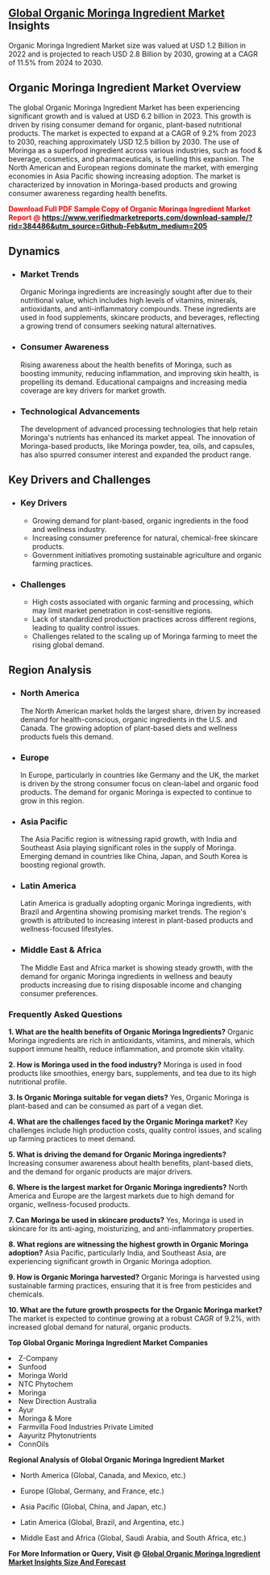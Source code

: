 <h2><a href="https://www.verifiedmarketreports.com/download-sample/?rid=384486&amp;utm_source=Github&amp;utm_medium=205" target="_blank">Global Organic Moringa Ingredient Market</a> Insights</h2><p>Organic Moringa Ingredient Market size was valued at USD 1.2 Billion in 2022 and is projected to reach USD 2.8 Billion by 2030, growing at a CAGR of 11.5% from 2024 to 2030.</p><p> <h2>Organic Moringa Ingredient Market Overview</h2> <p>The global Organic Moringa Ingredient Market has been experiencing significant growth and is valued at USD 6.2 billion in 2023. This growth is driven by rising consumer demand for organic, plant-based nutritional products. The market is expected to expand at a CAGR of 9.2% from 2023 to 2030, reaching approximately USD 12.5 billion by 2030. The use of Moringa as a superfood ingredient across various industries, such as food & beverage, cosmetics, and pharmaceuticals, is fuelling this expansion. The North American and European regions dominate the market, with emerging economies in Asia Pacific showing increasing adoption. The market is characterized by innovation in Moringa-based products and growing consumer awareness regarding health benefits. </p> <p><strong><p><span class=""><span style="color: #ff0000;"><strong>Download Full PDF Sample Copy of Organic Moringa Ingredient Market Report</strong> @ </span><a href="https://www.verifiedmarketreports.com/download-sample/?rid=384486&amp;utm_source=Github-Feb&amp;utm_medium=205" target="_blank">https://www.verifiedmarketreports.com/download-sample/?rid=384486&amp;utm_source=Github-Feb&amp;utm_medium=205</a></span></p></strong></p> <h2>Dynamics</h2> <ul> <li><h3>Market Trends</h3> Organic Moringa ingredients are increasingly sought after due to their nutritional value, which includes high levels of vitamins, minerals, antioxidants, and anti-inflammatory compounds. These ingredients are used in food supplements, skincare products, and beverages, reflecting a growing trend of consumers seeking natural alternatives.</li> <li><h3>Consumer Awareness</h3> Rising awareness about the health benefits of Moringa, such as boosting immunity, reducing inflammation, and improving skin health, is propelling its demand. Educational campaigns and increasing media coverage are key drivers for market growth.</li> <li><h3>Technological Advancements</h3> The development of advanced processing technologies that help retain Moringa's nutrients has enhanced its market appeal. The innovation of Moringa-based products, like Moringa powder, tea, oils, and capsules, has also spurred consumer interest and expanded the product range.</li> </ul> <h2>Key Drivers and Challenges</h2> <ul> <li><h3>Key Drivers</h3> <ul> <li>Growing demand for plant-based, organic ingredients in the food and wellness industry.</li> <li>Increasing consumer preference for natural, chemical-free skincare products.</li> <li>Government initiatives promoting sustainable agriculture and organic farming practices.</li> </ul> </li> <li><h3>Challenges</h3> <ul> <li>High costs associated with organic farming and processing, which may limit market penetration in cost-sensitive regions.</li> <li>Lack of standardized production practices across different regions, leading to quality control issues.</li> <li>Challenges related to the scaling up of Moringa farming to meet the rising global demand.</li> </ul> </li> </ul> <h2>Region Analysis</h2> <ul> <li><h3>North America</h3> The North American market holds the largest share, driven by increased demand for health-conscious, organic ingredients in the U.S. and Canada. The growing adoption of plant-based diets and wellness products fuels this demand.</li> <li><h3>Europe</h3> In Europe, particularly in countries like Germany and the UK, the market is driven by the strong consumer focus on clean-label and organic food products. The demand for organic Moringa is expected to continue to grow in this region.</li> <li><h3>Asia Pacific</h3> The Asia Pacific region is witnessing rapid growth, with India and Southeast Asia playing significant roles in the supply of Moringa. Emerging demand in countries like China, Japan, and South Korea is boosting regional growth.</li> <li><h3>Latin America</h3> Latin America is gradually adopting organic Moringa ingredients, with Brazil and Argentina showing promising market trends. The region's growth is attributed to increasing interest in plant-based products and wellness-focused lifestyles.</li> <li><h3>Middle East & Africa</h3> The Middle East and Africa market is showing steady growth, with the demand for organic Moringa ingredients in wellness and beauty products increasing due to rising disposable income and changing consumer preferences.</li> </ul> <h3>Frequently Asked Questions</h3> <p><strong>1. What are the health benefits of Organic Moringa Ingredients?</strong> Organic Moringa ingredients are rich in antioxidants, vitamins, and minerals, which support immune health, reduce inflammation, and promote skin vitality.</p> <p><strong>2. How is Moringa used in the food industry?</strong> Moringa is used in food products like smoothies, energy bars, supplements, and tea due to its high nutritional profile.</p> <p><strong>3. Is Organic Moringa suitable for vegan diets?</strong> Yes, Organic Moringa is plant-based and can be consumed as part of a vegan diet.</p> <p><strong>4. What are the challenges faced by the Organic Moringa market?</strong> Key challenges include high production costs, quality control issues, and scaling up farming practices to meet demand.</p> <p><strong>5. What is driving the demand for Organic Moringa ingredients?</strong> Increasing consumer awareness about health benefits, plant-based diets, and the demand for organic products are major drivers.</p> <p><strong>6. Where is the largest market for Organic Moringa ingredients?</strong> North America and Europe are the largest markets due to high demand for organic, wellness-focused products.</p> <p><strong>7. Can Moringa be used in skincare products?</strong> Yes, Moringa is used in skincare for its anti-aging, moisturizing, and anti-inflammatory properties.</p> <p><strong>8. What regions are witnessing the highest growth in Organic Moringa adoption?</strong> Asia Pacific, particularly India, and Southeast Asia, are experiencing significant growth in Organic Moringa adoption.</p> <p><strong>9. How is Organic Moringa harvested?</strong> Organic Moringa is harvested using sustainable farming practices, ensuring that it is free from pesticides and chemicals.</p> <p><strong>10. What are the future growth prospects for the Organic Moringa market?</strong> The market is expected to continue growing at a robust CAGR of 9.2%, with increased global demand for natural, organic products.</p> </p><p><strong>Top Global Organic Moringa Ingredient Market Companies</strong></p><div data-test-id=""><p><li>Z-Company</li><li> Sunfood</li><li> Moringa World</li><li> NTC Phytochem</li><li> Moringa</li><li> New Direction Australia</li><li> Ayur</li><li> Moringa & More</li><li> Farmvilla Food Industries Private Limited</li><li> Aayuritz Phytonutrients</li><li> ConnOils</li></p><div><strong>Regional Analysis of&nbsp;Global Organic Moringa Ingredient Market</strong></div><ul><li dir="ltr"><p dir="ltr">North America&nbsp;(Global, Canada, and Mexico, etc.)</p></li><li dir="ltr"><p dir="ltr">Europe (Global, Germany, and France, etc.)</p></li><li dir="ltr"><p dir="ltr">Asia Pacific&nbsp;(Global, China, and Japan, etc.)</p></li><li dir="ltr"><p dir="ltr">Latin America&nbsp;(Global, Brazil, and Argentina, etc.)</p></li><li dir="ltr">Middle East and Africa&nbsp;(Global, Saudi Arabia, and South Africa, etc.)</li></ul><p><strong>For More Information or Query, Visit @&nbsp;</strong><strong><a href="https://www.verifiedmarketreports.com/product/organic-moringa-ingredient-market/?utm_source=Github&amp;utm_medium=205" target="_blank">Global Organic Moringa Ingredient Market Insights Size And Forecast</a></strong></p></div>
